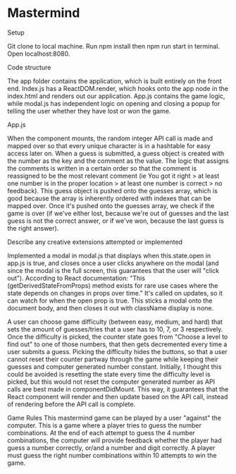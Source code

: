 # Mastermind

Setup

Git clone to local machine.
Run npm install then npm run start in terminal.
Open localhost:8080.

Code structure

The app folder contains the application, which is built entirely on the front end. Index.js has a ReactDOM.render, which hooks onto the app node in the index.html and renders out our application. App.js contains the game logic, while modal.js has independent logic on opening and closing a popup for telling the user whether they have lost or won the game.


App.js

When the component mounts, the random integer API call is made and mapped over so that every unique character is in a hashtable for easy access later on. When a guess is submitted, a guess object is created with the number as the key and the comment as the value. The logic that assigns the comments is written in a certain order so that the comment is reassigned to be the most relevant comment (ie You got it right > at least one number is in the proper location > at least one number is correct > no feedback). This guess object is pushed onto the guesses array, which is good because the array is inherently ordered with indexes that can be mapped over. Once it's pushed onto the guesses array, we check if the game is over (if we've either lost, because we're out of guesses and the last guess is not the correct answer, or if we've won, because the last guess is the right answer).


Describe any creative extensions attempted or implemented

Implemented a modal in modal.js that displays when this.state.open in app.js is true, and closes once a user clicks anywhere on the modal (and since the modal is the full screen, this guarantees that the user will "click out"). According to React documentation: "This (getDerivedStateFromProps) method exists for rare use cases where the state depends on changes in props over time." It's called on updates, so it can watch for when the open prop is true. This sticks a modal onto the document body, and then closes it out with className display is none.

A user can choose game difficulty (between easy, medium, and hard) that sets the amount of guesses/tries that a user has to 10, 7, or 3 respectively. Once the difficulty is picked, the counter state goes from "Choose a level to find out" to one of those numbers, that then gets decremented every time a user submits a guess. Picking the difficulty hides the buttons, so that a user cannot reset their counter partway through the game while keeping their guesses and computer generated number constant. Initially, I thought this could be avoided is resetting the state every time the difficulty level is picked, but this would not reset the computer generated number as API calls are best made in componentDidMount. This way, it guarantees that the React component will render and then update based on the API call, instead of rendering before the API call is complete.

Game Rules
This mastermind game can be played by a user "against" the computer. This is a game where a player tries to guess the number combinations. At the end of each attempt to guess the 4 number combinations, the computer will provide feedback whether the player had guess a number correctly, or/and a number and digit correctly. A player must guess the right number combinations within 10 attempts to win the game.
